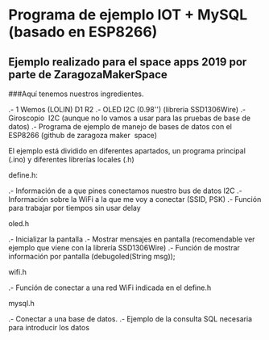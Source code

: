 # Programa de ejemplo IOT + MySQL (basado en ESP8266)

## Ejemplo realizado para el space apps 2019 por parte de ZaragozaMakerSpace


###Aquí tenemos nuestros ingredientes.

.- 1 Wemos (LOLIN) D1 R2
.- OLED I2C (0.98'') (libreria SSD1306Wire)
.- Giroscopio  I2C (aunque no lo vamos a usar para las pruebas de base de datos)
.- Programa de ejemplo de manejo de bases de datos con el ESP8266 (github de zaragoza maker  space)

El ejemplo está dividido en diferentes apartados, un programa principal (.ino) y diferentes librerías locales (.h)

define.h:

.- Información de a que pines conectamos nuestro bus de datos I2C
.- Información sobre la WiFi a la que me voy a conectar (SSID, PSK)
.- Función para trabajar por tiempos sin usar delay

oled.h

.- Inicializar la pantalla
.- Mostrar mensajes en pantalla (recomendable ver ejemplo que viene con la librería SSD1306Wire)
.- Función de mostrar información por pantalla (debugoled(String msg));

wifi.h

.- Función de conectar a una red WiFi indicada en el define.h

mysql.h

.- Conectar a una base de datos.
.- Ejemplo de la consulta SQL necesaria para introducir los datos
